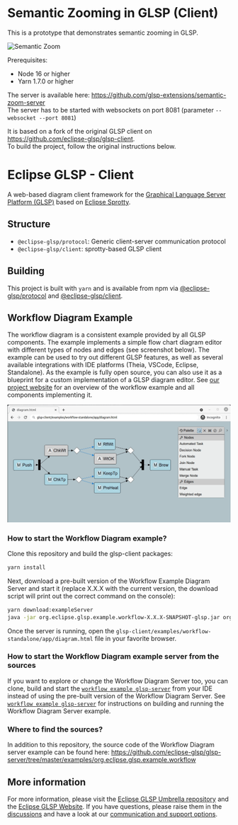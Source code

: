 # Semantic Zooming in GLSP (Client)

This is a prototype that demonstrates semantic zooming in GLSP.

![Semantic Zoom](/documentation/video_prot1.gif)

Prerequisites:

-   Node 16 or higher
-   Yarn 1.7.0 or higher

The server is available here: https://github.com/glsp-extensions/semantic-zoom-server \
The server has to be started with websockets on port 8081 (parameter `--websocket --port 8081`)

It is based on a fork of the original GLSP client on https://github.com/eclipse-glsp/glsp-client. \
To build the project, follow the original instructions below.

# Eclipse GLSP - Client

A web-based diagram client framework for the [Graphical Language Server Platform (GLSP)](https://github.com/eclipse-glsp/glsp) based on [Eclipse Sprotty](https://github.com/eclipse/sprotty).

## Structure

-   `@eclipse-glsp/protocol`: Generic client-server communication protocol
-   `@eclipse-glsp/client`: sprotty-based GLSP client

## Building

This project is built with `yarn` and is available from npm via [@eclipse-glsp/protocol](https://www.npmjs.com/package/@eclipse-glsp/protocol) and [@eclipse-glsp/client](https://www.npmjs.com/package/@eclipse-glsp/client).

## Workflow Diagram Example

The workflow diagram is a consistent example provided by all GLSP components. The example implements a simple flow chart diagram editor with different types of nodes and edges (see screenshot below).
The example can be used to try out different GLSP features, as well as several available integrations with IDE platforms (Theia, VSCode, Eclipse, Standalone).
As the example is fully open source, you can also use it as a blueprint for a custom implementation of a GLSP diagram editor.
See [our project website](https://www.eclipse.org/glsp/documentation/#workflowoverview) for an overview of the workflow example and all components implementing it.

![Workflow Diagram](/documentation/standalone-diagram.gif)

### How to start the Workflow Diagram example?

Clone this repository and build the glsp-client packages:

```bash
yarn install
```

Next, download a pre-built version of the Workflow Example Diagram Server and start it (replace X.X.X with the current version, the download script will print out the correct command on the console):

```bash
yarn download:exampleServer
java -jar org.eclipse.glsp.example.workflow-X.X.X-SNAPSHOT-glsp.jar org.eclipse.glsp.example.workflow.launch.ExampleServerLauncher --port=8081 --websocket
```

Once the server is running, open the `glsp-client/examples/workflow-standalone/app/diagram.html` file in your favorite browser.

### How to start the Workflow Diagram example server from the sources

If you want to explore or change the Workflow Diagram Server too, you can clone, build and start the [`workflow example glsp-server`](https://github.com/eclipse-glsp/glsp-server#workflow-diagram-example) from your IDE instead of using the pre-built version of the Workflow Diagram Server.
See [`workflow example glsp-server`](https://github.com/eclipse-glsp/glsp-server#workflow-diagram-example) for instructions on building and running the Workflow Diagram Server example.

### Where to find the sources?

In addition to this repository, the source code of the Workflow Diagram server example can be found here: <https://github.com/eclipse-glsp/glsp-server/tree/master/examples/org.eclipse.glsp.example.workflow>

## More information

For more information, please visit the [Eclipse GLSP Umbrella repository](https://github.com/eclipse-glsp/glsp) and the [Eclipse GLSP Website](https://www.eclipse.org/glsp/).
If you have questions, please raise them in the [discussions](https://github.com/eclipse-glsp/glsp/discussions) and have a look at our [communication and support options](https://www.eclipse.org/glsp/contact/).
